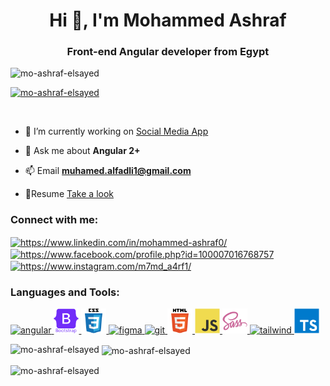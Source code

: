 <h1 align="center">Hi 👋, I'm Mohammed Ashraf</h1>
<h3 align="center">Front-end Angular developer from Egypt</h3>

<p align="left"> <img src="https://komarev.com/ghpvc/?username=mo-ashraf-elsayed&label=Profile%20views&color=0e75b6&style=flat" alt="mo-ashraf-elsayed" /> </p>

<p align="left"> <a href="https://github.com/ryo-ma/github-profile-trophy"><img src="https://github-profile-trophy.vercel.app/?username=mo-ashraf-elsayed" alt="mo-ashraf-elsayed" /></a> </p>

<p align="left"> <a href="https://twitter.com/" target="blank"><img src="https://img.shields.io/twitter/follow/?logo=twitter&style=for-the-badge" alt="" /></a> </p>

- 🔭 I’m currently working on [Social Media App](https://github.com/Mo-Ashraf-Elsayed/Social-media-app)

- 💬 Ask me about **Angular 2+**

- 📫 Email **muhamed.alfadli1@gmail.com**

- 📄Resume [Take a look](https://drive.google.com/file/d/1opMPAy9vezPQRP9fGt-xawJwZc7gvJTg/view)

<h3 align="left">Connect with me:</h3>
<p align="left">
<a href="https://linkedin.com/in/https://www.linkedin.com/in/mohammed-ashraf0/" target="blank"><img align="center" src="https://raw.githubusercontent.com/rahuldkjain/github-profile-readme-generator/master/src/images/icons/Social/linked-in-alt.svg" alt="https://www.linkedin.com/in/mohammed-ashraf0/" height="30" width="40" /></a>
<a href="https://fb.com/https://www.facebook.com/profile.php?id=100007016768757" target="blank"><img align="center" src="https://raw.githubusercontent.com/rahuldkjain/github-profile-readme-generator/master/src/images/icons/Social/facebook.svg" alt="https://www.facebook.com/profile.php?id=100007016768757" height="30" width="40" /></a>
<a href="https://instagram.com/https://www.instagram.com/m7md_a4rf1/" target="blank"><img align="center" src="https://raw.githubusercontent.com/rahuldkjain/github-profile-readme-generator/master/src/images/icons/Social/instagram.svg" alt="https://www.instagram.com/m7md_a4rf1/" height="30" width="40" /></a>
</p>

<h3 align="left">Languages and Tools:</h3>
<p align="left"> <a href="https://angular.io" target="_blank" rel="noreferrer"> <img src="https://angular.io/assets/images/logos/angular/angular.svg" alt="angular" width="40" height="40"/> </a> <a href="https://getbootstrap.com" target="_blank" rel="noreferrer"> <img src="https://raw.githubusercontent.com/devicons/devicon/master/icons/bootstrap/bootstrap-plain-wordmark.svg" alt="bootstrap" width="40" height="40"/> </a> <a href="https://www.w3schools.com/css/" target="_blank" rel="noreferrer"> <img src="https://raw.githubusercontent.com/devicons/devicon/master/icons/css3/css3-original-wordmark.svg" alt="css3" width="40" height="40"/> </a> <a href="https://www.figma.com/" target="_blank" rel="noreferrer"> <img src="https://www.vectorlogo.zone/logos/figma/figma-icon.svg" alt="figma" width="40" height="40"/> </a> <a href="https://git-scm.com/" target="_blank" rel="noreferrer"> <img src="https://www.vectorlogo.zone/logos/git-scm/git-scm-icon.svg" alt="git" width="40" height="40"/> </a> <a href="https://www.w3.org/html/" target="_blank" rel="noreferrer"> <img src="https://raw.githubusercontent.com/devicons/devicon/master/icons/html5/html5-original-wordmark.svg" alt="html5" width="40" height="40"/> </a> <a href="https://developer.mozilla.org/en-US/docs/Web/JavaScript" target="_blank" rel="noreferrer"> <img src="https://raw.githubusercontent.com/devicons/devicon/master/icons/javascript/javascript-original.svg" alt="javascript" width="40" height="40"/> </a> <a href="https://sass-lang.com" target="_blank" rel="noreferrer"> <img src="https://raw.githubusercontent.com/devicons/devicon/master/icons/sass/sass-original.svg" alt="sass" width="40" height="40"/> </a> <a href="https://tailwindcss.com/" target="_blank" rel="noreferrer"> <img src="https://www.vectorlogo.zone/logos/tailwindcss/tailwindcss-icon.svg" alt="tailwind" width="40" height="40"/> </a> <a href="https://www.typescriptlang.org/" target="_blank" rel="noreferrer"> <img src="https://raw.githubusercontent.com/devicons/devicon/master/icons/typescript/typescript-original.svg" alt="typescript" width="40" height="40"/> </a> </p>

<p><img align="left" src="https://github-readme-stats.vercel.app/api/top-langs?username=mo-ashraf-elsayed&show_icons=true&locale=en&layout=compact" alt="mo-ashraf-elsayed" /></p>

<p>&nbsp;<img align="center" src="https://github-readme-stats.vercel.app/api?username=mo-ashraf-elsayed&show_icons=true&locale=en" alt="mo-ashraf-elsayed" /></p>

<p><img align="center" src="https://github-readme-streak-stats.herokuapp.com/?user=mo-ashraf-elsayed&" alt="mo-ashraf-elsayed" /></p>

